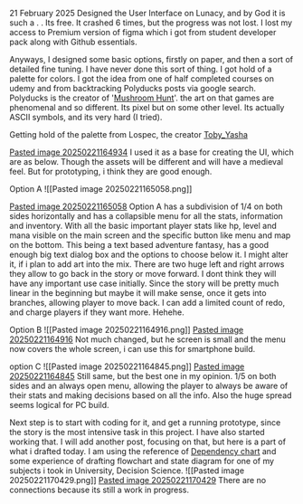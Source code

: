 
21 February 2025
Designed the User Interface on Lunacy, and by God it is such a . . Its free.
It crashed 6 times, but the progress was not lost. I lost my access to Premium version of figma which i got from student developer pack along with Github essentials. 

Anyways, I designed some basic options, firstly on paper, and then a sort of detailed fine tuning. I have never done this sort of thing. I got hold of a palette for colors. I got the idea from one of half completed courses on udemy and from backtracking Polyducks posts via google search. Polyducks is the creator of '[Mushroom Hunt](https://polyducks.itch.io/mushroom-hunt)'. the art on that games are phenomenal and so different. Its pixel but on some other level. Its actually ASCII symbols, and its very hard (I tried).

Getting hold of the palette from Lospec, the creator [Toby_Yasha](https://lospec.com/palette-list/ty-monster-dungeons-16) 

[Pasted image 20250221164934](Docs/DevLog_Bravo/Misc/Pasted%20image%2020250221164934.png)
I used it as a base for creating the UI, which are as below. Though the assets will be different and will have a medieval feel. But for prototyping, i think they are good enough.

Option A 
![[Pasted image 20250221165058.png]]

[Pasted image 20250221165058](Docs/DevLog_Bravo/Misc/Pasted%20image%2020250221165058.png)
Option A has a subdivision of 1/4 on both sides horizontally and has a collapsible menu for all the stats, information and inventory. With all the basic important player stats like hp, level and mana visible on the main screen and the specific button like menu and map on the bottom. 
This being a text based adventure fantasy, has a good enough big text dialog box and the options to choose below it. I might alter it, if i plan to add art into the mix. There are two huge left and right arrows they allow to go back in the story or move forward. I dont think they will have any important use case initially. Since the story will be pretty much linear in the beginning but maybe it will make sense, once it gets into branches, allowing player to move back. I can add a limited count of redo, and charge players if they want more. Hehehe.


Option B
![[Pasted image 20250221164916.png]]
[Pasted image 20250221164916](Docs/DevLog_Bravo/Misc/Pasted%20image%2020250221164916.png)
Not much changed, but he screen is small and the menu now covers the whole screen, i can use this for smartphone build. 

option C 
![[Pasted image 20250221164845.png]]
[Pasted image 20250221164845](Docs/DevLog_Bravo/Misc/Pasted%20image%2020250221164845.png)
Still same, but the best one in my opinion.  1/5 on both sides and an always open menu, allowing the player to always be aware of their stats and making decisions based on all the info. Also the huge spread seems logical for PC build. 

Next step is to start with coding for it, and get a running prototype, since the story is the most intensive task in this project. I have also started working that. I will add another post, focusing on that, but here is a part of what i drafted today.
I am using the reference of [Dependency chart](https://grumpygamer.com/puzzle_dependency_charts/) and some experience of drafting flowchart and state diagram for one of my subjects i took in University, Decision Science.
![[Pasted image 20250221170429.png]]
[Pasted image 20250221170429](Docs/DevLog_Bravo/Misc/Pasted%20image%2020250221170429.png)
There are no connections because its still a work in progress. 